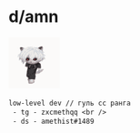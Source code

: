 # d/amn

![](zxc-cat.gif)
```
low-level dev // гуль сс ранга
 - tg - zxcmethqq <br />
 - ds - amethist#1489
```

